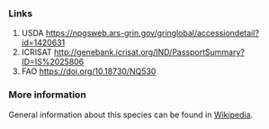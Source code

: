 ### Links
1. USDA https://npgsweb.ars-grin.gov/gringlobal/accessiondetail?id=1420631
2. ICRISAT http://genebank.icrisat.org/IND/PassportSummary?ID=IS%2025806
3. FAO https://doi.org/10.18730/NQ530
### More information
General information about this species can be found in [Wikipedia](http://wikipedia.org/wiki/Sorghum_bicolor).
